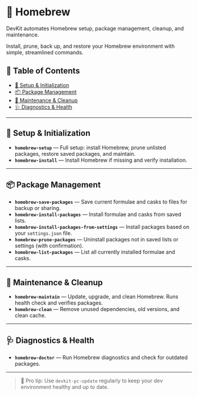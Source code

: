 # 🍺 Homebrew

DevKit automates Homebrew setup, package management, cleanup, and maintenance.

Install, prune, back up, and restore your Homebrew environment with simple, streamlined commands.

## 📑 Table of Contents

- [🔧 Setup & Initialization](#-setup--initialization)
- [📦 Package Management](#-package-management)
- [🧹 Maintenance & Cleanup](#-maintenance--cleanup)
- [🩺 Diagnostics & Health](#-diagnostics--health)

---

## 🔧 Setup & Initialization

- **`homebrew-setup`** — Full setup: install Homebrew, prune unlisted packages, restore saved packages, and maintain.
- **`homebrew-install`** — Install Homebrew if missing and verify installation.

---

## 📦 Package Management

- **`homebrew-save-packages`** — Save current formulae and casks to files for backup or sharing.
- **`homebrew-install-packages`** — Install formulae and casks from saved lists.
- **`homebrew-install-packages-from-settings`** — Install packages based on your `settings.json` file.
- **`homebrew-prune-packages`** — Uninstall packages not in saved lists or settings (with confirmation).
- **`homebrew-list-packages`** — List all currently installed formulae and casks.

---

## 🧹 Maintenance & Cleanup

- **`homebrew-maintain`** — Update, upgrade, and clean Homebrew. Runs health check and verifies packages.
- **`homebrew-clean`** — Remove unused dependencies, old versions, and clean cache.

---

## 🩺 Diagnostics & Health

- **`homebrew-doctor`** — Run Homebrew diagnostics and check for outdated packages.

---

> 🚀 Pro tip: Use `devkit-pc-update` regularly to keep your dev environment healthy and up to date.
